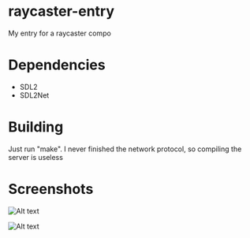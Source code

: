 # raycaster-entry
My entry for a raycaster compo

# Dependencies
* SDL2
* SDL2Net

# Building
Just run "make". I never finished the network protocol, so compiling the server is useless

# Screenshots
![Alt text](https://ssul.vertesine.com/i3QcolS9rLHjFkdt9OYuQmWOZ14.png "screenshot")

![Alt text](https://ssul.vertesine.com/c+TpE9Df+KfCRCKKa72Km2XYeJA.png "screenshot")

